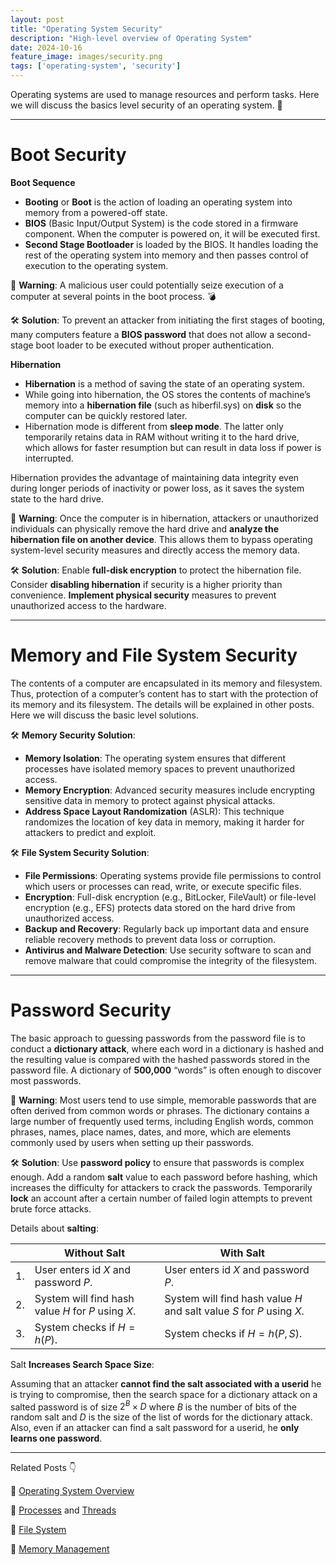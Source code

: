 ```yaml
---
layout: post
title: "Operating System Security"
description: "High-level overview of Operating System"
date: 2024-10-16
feature_image: images/security.png
tags: ['operating-system', 'security']
---
```


Operating systems are used to manage resources and perform tasks. Here we will discuss the basics level security of an operating system. 🔐

<!--more-->

---

# Boot Security

**Boot Sequence**

- **Booting** or **Boot** is the action of loading an operating system into memory from a powered-off state. 
- **BIOS** (Basic Input/Output System) is the code stored in a firmware component. When the computer is powered on, it will be executed first.
- **Second Stage Bootloader** is loaded by the BIOS. It handles loading the rest of the operating system into memory and then passes control of execution to the operating system.

🚨 **Warning**: A malicious user could potentially seize execution of a computer at several points in the boot process. 💣

🛠️ **Solution**: To prevent an attacker from initiating the first stages of booting, many computers feature a **BIOS password** that does not allow a second- stage boot loader to be executed without proper authentication.

**Hibernation** 

- **Hibernation** is a method of saving the state of an operating system.
- While going into hibernation, the OS stores the contents of machine’s memory into a **hibernation file** (such as hiberfil.sys) on **disk** so the computer can be quickly restored later.
- Hibernation mode is different from **sleep mode**. The latter only temporarily retains data in RAM without writing it to the hard drive, which allows for faster resumption but can result in data loss if power is interrupted. 

Hibernation provides the advantage of maintaining data integrity even during longer periods of inactivity or power loss, as it saves the system state to the hard drive.

🚨 **Warning**: Once the computer is in hibernation, attackers or unauthorized individuals can physically remove the hard drive and **analyze the hibernation file on another device**. This allows them to bypass operating system-level security measures and directly access the memory data.

🛠️ **Solution**: Enable **full-disk encryption** to protect the hibernation file. Consider **disabling hibernation** if security is a higher priority than convenience. **Implement physical security** measures to prevent unauthorized access to the hardware.

---

# Memory and File System Security

The contents of a computer are encapsulated in its memory and filesystem. Thus, protection of a computer’s content has to start with the protection of its memory and its filesystem. The details will be explained in other posts. Here we will discuss the basic level solutions.

🛠️ **Memory Security Solution**:

- **Memory Isolation**: The operating system ensures that different processes have isolated memory spaces to prevent unauthorized access.
- **Memory Encryption**: Advanced security measures include encrypting sensitive data in memory to protect against physical attacks.
- **Address Space Layout Randomization** (ASLR): This technique randomizes the location of key data in memory, making it harder for attackers to predict and exploit.

🛠️ **File System Security Solution**:
- **File Permissions**: Operating systems provide file permissions to control which users or processes can read, write, or execute specific files.
- **Encryption**: Full-disk encryption (e.g., BitLocker, FileVault) or file-level encryption (e.g., EFS) protects data stored on the hard drive from unauthorized access.
- **Backup and Recovery**: Regularly back up important data and ensure reliable recovery methods to prevent data loss or corruption.
- **Antivirus and Malware Detection**: Use security software to scan and remove malware that could compromise the integrity of the filesystem.

---

# Password Security

The basic approach to guessing passwords from the password file is to conduct a **dictionary attack**, where each word in a dictionary is hashed and the resulting value is compared with the hashed passwords stored in the password file. A dictionary of **500,000** “words” is often enough to discover most passwords.

🚨 **Warning**:  Most users tend to use simple, memorable passwords that are often derived from common words or phrases. The dictionary contains a large number of frequently used terms, including English words, common phrases, names, place names, dates, and more, which are elements commonly used by users when setting up their passwords. 

🛠️ **Solution**: Use **password policy** to ensure that passwords is complex enough. Add a random **salt** value to each password before hashing, which increases the difficulty for attackers to crack the passwords. Temporarily **lock** an account after a certain number of failed login attempts to prevent brute force attacks.

Details about **salting**:

|     | Without Salt                                       | With Salt                                                             |
| --- | -------------------------------------------------- | --------------------------------------------------------------------- |
| 1.  | User enters id $X$ and password $P$.               | User enters id $X$ and password $P$.                                  |
| 2.  | System will find hash value $H$ for $P$ using $X$. | System will find hash value $H$ and salt value $S$ for $P$ using $X$. |
| 3.  | System checks if $H = h(P)$.                       | System checks if $H = h(P, S)$.                                       |

Salt **Increases Search Space Size**:

Assuming that an attacker **cannot find the salt associated with a userid** he is trying to compromise, then the search space for a dictionary attack on a salted password is of size $2^B\times D$ where $B$ is the number of bits of the random salt and $D$ is the size of the list of words for the dictionary attack. Also, even if an attacker can find a salt password for a userid, he **only learns one password**.

---

Related Posts 👇

📑 [Operating System Overview](https://huruilizhen.github.io/Operating-System-Overview)

📑 [Processes](https://huruilizhen.github.io/Processes) and [Threads](https://huruilizhen.github.io/Threads)

📑 [File System](https://huruilizhen.github.io/File-System)

📑 [Memory Management](https://huruilizhen.github.io/Memory-Management)